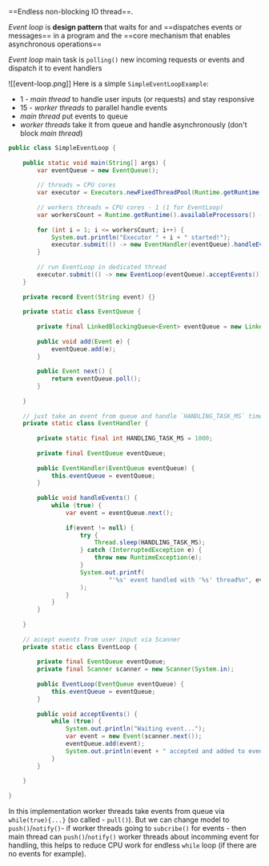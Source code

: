 ==Endless non-blocking IO thread==.

*Event loop* is **design pattern** that waits for and ==dispatches events or messages== in a program and the ==core mechanism that enables asynchronous operations== 

*Event loop* main task is `polling()` new incoming requests or events and dispatch it to event handlers

![[event-loop.png]]
Here is a simple `SimpleEventLoopExample`:
- 1 - *main thread* to handle user inputs (or requests) and stay responsive
- 15 - *worker threads* to parallel handle events
- *main thread* put events to queue
- *worker threads* take it from queue and handle asynchronously (don't block *main thread*)

``` java title:SimpleEventLoopExample
public class SimpleEventLoop {  
  
    public static void main(String[] args) {  
        var eventQueue = new EventQueue();   
  
        // threads = CPU cores  
        var executor = Executors.newFixedThreadPool(Runtime.getRuntime().availableProcessors());  
  
        // workers threads = CPU cores - 1 (1 for EventLoop)  
        var workersCount = Runtime.getRuntime().availableProcessors() - 1;  
  
        for (int i = 1; i <= workersCount; i++) {  
            System.out.println("Executor " + i + " started!");  
            executor.submit(() -> new EventHandler(eventQueue).handleEvents());  
        }  
  
        // run EventLoop in dedicated thread  
        executor.submit(() -> new EventLoop(eventQueue).acceptEvents());  
    }  
  
    private record Event(String event) {}  
  
    private static class EventQueue {  
  
        private final LinkedBlockingQueue<Event> eventQueue = new LinkedBlockingQueue<>();  
  
        public void add(Event e) {  
            eventQueue.add(e);  
        }  
  
        public Event next() {  
            return eventQueue.poll();  
        }  
  
    }  
  
    // just take an event from queue and handle `HANDLING_TASK_MS` time  
    private static class EventHandler {  
  
        private static final int HANDLING_TASK_MS = 1000;  
  
        private final EventQueue eventQueue;  
  
        public EventHandler(EventQueue eventQueue) {  
            this.eventQueue = eventQueue;  
        }  
  
        public void handleEvents() {  
            while (true) {  
                var event = eventQueue.next();  
  
                if(event != null) {  
                    try {  
                        Thread.sleep(HANDLING_TASK_MS);  
                    } catch (InterruptedException e) {  
                        throw new RuntimeException(e);  
                    }  
                    System.out.printf(  
                            "'%s' event handled with '%s' thread%n", event, Thread.currentThread().getName()  
                    );  
                }  
            }  
        }  
  
    }  
  
    // accept events from user input via Scanner  
    private static class EventLoop {  
  
        private final EventQueue eventQueue;  
        private final Scanner scanner = new Scanner(System.in);  
  
        public EventLoop(EventQueue eventQueue) {  
            this.eventQueue = eventQueue;  
        }  
  
        public void acceptEvents() {  
            while (true) {  
                System.out.println("Waiting event...");  
                var event = new Event(scanner.next());  
                eventQueue.add(event);  
                System.out.println(event + " accepted and added to event queue");  
            }  
        }  
  
    }  
  
}
```

In this implementation worker threads take events from queue via `while(true){...}` (so called - `pull()`).
But we can change model to `push()`/`notify()`- if worker threads going to `subcribe()` for events - then main thread can `push()`/`notify()` worker threads about incomming event for handling, this helps to reduce CPU work for endless `while` loop (if there are no events for example).
